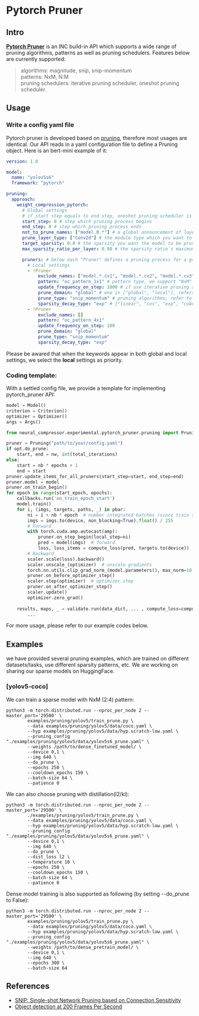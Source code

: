 # Pytorch Pruner
## Intro
[**Pytorch Pruner**](https://github.com/intel/neural-compressor/tree/master/neural_compressor/experimental/pytorch_pruner) is an INC build-in API which supports a wide range of pruning algorithms, patterns as well as pruning schedulers. Features below are currently supported:
> algorithms: magnitude, snip, snip-momentum\
> patterns: NxM, N:M\
> pruning schedulers: iterative pruning scheduler, oneshot pruning scheduler.

## Usage
### Write a config yaml file
Pytorch pruner is developed based on [pruning](https://github.com/intel/neural-compressor/blob/master/neural_compressor/experimental/pruning.py), therefore most usages are identical. Our API reads in a yaml configuration file to define a Pruning object. Here is an bert-mini example of it:
```yaml
version: 1.0

model:
  name: "yolov5s6"
  framework: "pytorch"

pruning:
  approach:
    weight_compression_pytorch:
      # Global settings
      # if start step equals to end step, oneshot pruning scheduler is enabled. Otherwise the API automatically implements iterative pruning scheduler.
      start_step: 0 # step which pruning process begins
      end_step: 0 # step which pruning process ends
      not_to_prune_names: ["model.0.*"] # a global announcement of layers which you do not wish to prune. 
      prune_layer_type: ["Conv2d"] # the module type which you want to prune (Linear, Conv2d, etc.)
      target_sparsity: 0.8 # the sparsity you want the model to be pruned.
      max_sparsity_ratio_per_layer: 0.98 # the sparsity ratio's maximum which one layer can reach.

      pruners: # below each "Pruner" defines a pruning process for a group of layers. This enables us to apply different pruning methods for different layers in one model.
        # Local settings
        - !Pruner
            exclude_names: ["model.*.cv1", "model.*.cv2", "model.*.cv3"] # list of regular expressions, containing the layer names you wish not to be included in this pruner
            pattern: "oc_pattern_1x1" # pattern type, we support "NxM" and "N:M"
            update_frequency_on_step: 1000 # if use iterative pruning scheduler, this define the pruning frequency.
            prune_domain: "global" # one in ["global", "local"], refers to the score map is computed out of entire parameters or its corresponding layer's weight.
            prune_type: "snip_momentum" # pruning algorithms, refer to pytorch_pruner/pruner.py
            sparsity_decay_type: "exp" # ["linear", "cos", "exp", "cube"] ways to determine the target sparsity during iterative pruning.
        - !Pruner
            exclude_names: []
            pattern: "oc_pattern_4x1"
            update_frequency_on_step: 100
            prune_domain: "global"
            prune_type: "snip_momentum"
            sparsity_decay_type: "exp"
```
Please be awared that when the keywords appear in both global and local settings, we select the **local** settings as priority.
### Coding template:
With a settled config file, we provide a template for implementing pytorch_pruner API:
```python
model = Model()
criterion = Criterion()
optimizer = Optimizer()
args = Args()

from neural_compressor.experimental.pytorch_pruner.pruning import Pruning

pruner = Pruning("path/to/your/config.yaml")
if opt.do_prune:
    start, end = nw, int(total_iterations)
else:
    start = nb * epochs + 1
    end = start
pruner.update_items_for_all_pruners(start_step=start, end_step=end)
pruner.model = model
pruner.on_train_begin()
for epoch in range(start_epoch, epochs):
    callbacks.run('on_train_epoch_start')
    model.train()
    for i, (imgs, targets, paths, _) in pbar:
        ni = i + nb * epoch  # number integrated batches (since train start)
        imgs = imgs.to(device, non_blocking=True).float() / 255
        # Forward
        with torch.cuda.amp.autocast(amp):
            pruner.on_step_begin(local_step=ni)
            pred = model(imgs)  # forward
            loss, loss_items = compute_loss(pred, targets.to(device))  # loss scaled by batch_size
        # Backward
        scaler.scale(loss).backward()
        scaler.unscale_(optimizer)  # unscale gradients
        torch.nn.utils.clip_grad_norm_(model.parameters(), max_norm=10.0)  # clip gradients
        pruner.on_before_optimizer_step()
        scaler.step(optimizer)  # optimizer.step
        pruner.on_after_optimizer_step()
        scaler.update()
        optimizer.zero_grad()
    
    results, maps, _ = validate.run(data_dict, ... , compute_loss=compute_loss):
        ...
```
For more usage, please refer to our example codes below.

## Examples
we have provided several pruning examples, which are trained on different datasets/tasks, use different sparsity patterns, etc. We are working on sharing our sparse models on HuggingFace.
### [yolov5-coco]
We can train a sparse model with NxM (2:4) pattern:
```
python3 -m torch.distributed.run --nproc_per_node 2 --master_port='29500' \
        examples/pruning/yolov5/train_prune.py \
        --data examples/pruning/yolov5/data/coco.yaml \
        --hyp examples/pruning/yolov5/data/hyp.scratch-low.yaml \
        --pruning_config "./examples/pruning/yolov5/data/yolov5s6_prune.yaml" \
        --weights /path/to/dense_finetuned_model/ \
        --device 0,1 \
        --img 640 \
        --do_prune \
        --epochs 250 \
        --cooldown_epochs 150 \
        --batch-size 64 \
        --patience 0
```
We can also choose pruning with distillation(l2/kl):
```
python3 -m torch.distributed.run --nproc_per_node 2 --master_port='29500' \
        ./examples/pruning/yolov5/train_prune.py \
        --data examples/pruning/yolov5/data/coco.yaml \
        --hyp examples/pruning/yolov5/data/hyp.scratch-low.yaml \
        --pruning_config "./examples/pruning/yolov5/data/yolov5s6_prune.yaml" \
        --device 0,1 \
        --img 640 \
        --do_prune \
        --dist_loss l2 \
        --temperature 10 \
        --epochs 250 \
        --cooldown_epochs 150 \
        --batch-size 64 \
        --patience 0
```
Dense model training is also supported as following (by setting --do_prune to False):
```
python3 -m torch.distributed.run --nproc_per_node 2 --master_port='29500' \
        examples/pruning/yolov5/train_prune.py \
        --data examples/pruning/yolov5/data/coco.yaml \
        --hyp examples/pruning/yolov5/data/hyp.scratch-low.yaml \
        --pruning_config "./examples/pruning/yolov5/data/yolov5s6_prune.yaml" \
        --weights /path/to/dense_pretrain_model/ \
        --device 0,1 \
        --img 640 \
        --epochs 300 \
        --batch-size 64
```

## References
* [SNIP: Single-shot Network Pruning based on Connection Sensitivity](https://arxiv.org/abs/1810.02340)
* [Object detection at 200 Frames Per Second](https://arxiv.org/pdf/1805.06361.pdf)